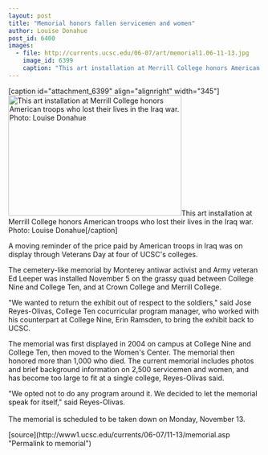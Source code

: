 ```yaml
---
layout: post
title: "Memorial honors fallen servicemen and women"
author: Louise Donahue
post_id: 6400
images:
  - file: http://currents.ucsc.edu/06-07/art/memorial1.06-11-13.jpg
    image_id: 6399
    caption: "This art installation at Merrill College honors American troops who lost their lives in the Iraq war. Photo: Louise Donahue"
---
```


[caption id="attachment_6399" align="alignright" width="345"]<a href="http://localhost/mysite/wp-content/uploads/2006/11/memorial1.06-11-13.jpg"><img class="size-full wp-image-6399" src="http://localhost/mysite/wp-content/uploads/2006/11/memorial1.06-11-13.jpg" alt="This art installation at Merrill College honors American troops who lost their lives in the Iraq war. Photo: Louise Donahue" width="345" height="240" /></a>This art installation at Merrill College honors American troops who lost their lives in the Iraq war. Photo: Louise Donahue[/caption]
<a name="content" id="content"></a>
<p>
  A moving reminder of the price paid by American troops in Iraq was on display through Veterans Day at four of UCSC's colleges.
</p>
<p>
  The cemetery-like memorial by Monterey antiwar activist and Army veteran Ed Leeper was installed November 5 on the grassy quad between College Nine and College Ten, and at Crown College and Merrill College.
</p>
<p>
  "We wanted to return the exhibit out of respect to the soldiers," said Jose Reyes-Olivas, College Ten cocurricular program manager, who worked with his counterpart at College Nine, Erin Ramsden, to bring the exhibit back to UCSC.
</p>
<p>
  The memorial was first displayed in 2004 on campus at College Nine and College Ten, then moved to the Women's Center. The memorial then honored more than 1,000 who died. The current memorial includes photos and brief background information on 2,500 servicemen and women, and has become too large to fit at a single college, Reyes-Olivas said.
</p>
<p>
  "We opted not to do any program around it. We decided to let the memorial speak for itself," said Reyes-Olivas.<br>
  <br>
  The memorial is scheduled to be taken down on Monday, November 13.
</p>
[source](http://www1.ucsc.edu/currents/06-07/11-13/memorial.asp "Permalink to memorial")
